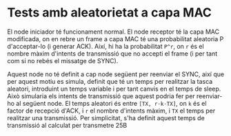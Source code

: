 Tests amb aleatorietat a capa MAC
=====

El node iniciador té funcionament normal.
El node receptor té la capa MAC modificada, on en rebre un frame a capa MAC
té una probabilitat aleatoria P d'acceptar-lo (i generar ACK).
Així, hi ha la probabilitat `P^r`, on `r` és el nombre màxim d'intents de transmissió
que no accepti el frame (i per tant com si no rebés el missatge de SYNC).

Aquest node no té definit a cap node següent per reenviar el SYNC, així que per aquest
motiu es simula, definit que té un temps per realitzar la tasca aleatori,
introduint un temps variable i per tant canvis en el temps de sleep.
Això simularia els intents de transmissió que aquest podria fer per reenviar-ho al següent node.
El temps aleatori és entre `[TX, r·k·TX]`, on `k` és el factor de recepció d'ACK, i `r` el nombre 
d'intents màxim, i `TX` el temps per realitzar una transmissió.
Per simplicitat, s'ha definit aquest temps de transmissió al calculat per transmetre 25B
